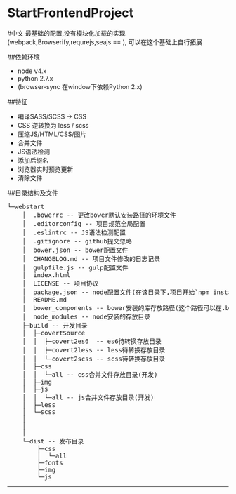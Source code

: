 # StartFrontendProject

#中文
最基础的配置,没有模块化加载的实现(webpack,Browserify,requrejs,seajs == ),
可以在这个基础上自行拓展

##依赖环境
- node v4.x
- python 2.7.x
 - (browser-sync 在window下依赖Python 2.x)


##特征
- 编译SASS/SCSS -> CSS
- CSS 逆转换为 less / scss
- 压缩JS/HTML/CSS/图片
- 合并文件
- JS语法检测
- 添加后缀名
- 浏览器实时预览更新
- 清除文件



##目录结构及文件
<pre>
└─webstart
    │  .bowerrc -- 更改bower默认安装路径的环境文件
    │  .editorconfig -- 项目规范全局配置
    │  .eslintrc -- JS语法检测配置
    │  .gitignore -- github提交忽略
    │  bower.json -- bower配置文件
    │  CHANGELOG.md -- 项目文件修改的日志记录
    │  gulpfile.js -- gulp配置文件
    │  index.html
    │  LICENSE -- 项目协议
    │  package.json -- node配置文件(在该目录下,项目开始`npm install`)
    │  README.md
    │  bower_components -- bower安装的库存放路径(这个路径可以在.bowerrc修改)
    │  node_modules -- node安装的存放目录
    ├─build -- 开发目录
    │  ├─covertSource
    │  │  ├─covert2es6  -- es6待转换存放目录
    │  │  ├─covert2less -- less待转换存放目录
    │  │  └─covert2scss -- scss待转换存放目录
    │  ├─css
    │  │  └─all -- css合并文件存放目录(开发)
    │  ├─img
    │  ├─js
    │  │  └─all -- js合并文件存放目录(开发)
    │  ├─less
    │  └─scss
    │          
    │          
    │          
    └─dist -- 发布目录
        ├─css
        │  └─all
        ├─fonts
        ├─img
        └─js
</pre>


------------

